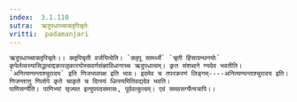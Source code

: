 ```yaml
---
index:  3.1.110
sutra:  ऋदुपधाच्चाक्लृपिचृतेः
vritti:  padamanjari
---
```


	ऋदुपधाच्चाक्लृपिचृतेः।। क्लृपिचृती वर्जयित्वेति। `क्लृपू सामर्थ्ये` `चृती हिंसाग्रन्थनयोः` कृपेर्लत्वस्यासिद्धत्वाद्दकारलृकारयोस्सवर्णसंज्ञाविधानाच्च ऋदुपधात्वम्। कृ़त संशब्दने ण्यदेव भवतीति। `अनित्यण्यन्ताश्चुरादय` इति णिजभावपक्ष इति भावः। इदमेव च तपरकरणं लिङ्गम्----अनित्यण्यन्ताश्चुरादय इति। णिजन्तात्तु णिलोपे कृते चाकृते च दित्स्यं धित्स्यमितिवद्यदेव भवति।
	पाणिसर्ग्येति। पाणिभ्यां सृज्यत इत्युपपदसमासः, पूर्ववत्कुत्वम्। एवं समवसर्ग्येत्यत्रापि।।
